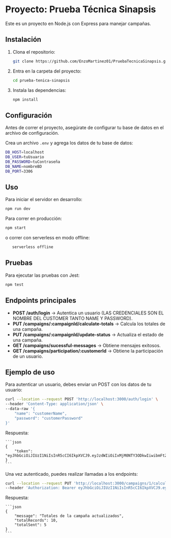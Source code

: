 # Proyecto: Prueba Técnica Sinapsis

Este es un proyecto en Node.js con Express para manejar campañas.

## Instalación

1. Clona el repositorio:
   ```sh
   git clone https://github.com/EnzoMartinez01/PruebaTecnicaSinapsis.git
   ```
2. Entra en la carpeta del proyecto:
   ```sh
   cd prueba-tenica-sinapsis
   ```
3. Instala las dependencias:
   ```sh
   npm install
   ```

## Configuración

Antes de correr el proyecto, asegúrate de configurar tu base de datos en el archivo de configuración.

Crea un archivo `.env` y agrega los datos de tu base de datos:
   ```sh
   DB_HOST=localhost
   DB_USER=tuUsuario
   DB_PASSWORD=tuContraseña
   DB_NAME=nombreBD
   DB_PORT=3306
   ```

## Uso

Para iniciar el servidor en desarrollo:
   ```sh
   npm run dev
   ```

Para correr en producción:
   ```sh
   npm start
   ```
o correr con serverless en modo offline:
```sh
   serverless offline
   ```

## Pruebas

Para ejecutar las pruebas con Jest:
   ```sh
   npm test
   ```

## Endpoints principales
- **POST /auth/login** → Autentica un usuario (LAS CREDENCIALES SON EL NOMBRE DEL CUSTOMER TANTO NAME Y PASSWORD).
- **PUT /campaigns/:campaignId/calculate-totals** → Calcula los totales de una campaña.
- **PUT /campaigns/:campaignId/update-status** → Actualiza el estado de una campaña.
- **GET /campaigns/sucessful-messages** → Obtiene mensajes exitosos.
- **GET /campaigns/participation/:customerId** → Obtiene la participación de un usuario.

## Ejemplo de uso
Para autenticar un usuario, debes enviar un POST con los datos de tu usuario:
   ```sh
   curl --location --request POST 'http://localhost:3000/auth/login' \
   --header 'Content-Type: application/json' \
   --data-raw '{
       "name": "customerName",
       "password": "customerPassword"
   }'
   ```

Respuesta:

    ```json
    {
        "token": "eyJhbGciOiJIUzI1NiIsInR5cCI6IkpXVCJ9.eyJzdWIiOiIxMjM0NTY3ODkwIiwibmFtZSI6IkpvaG4gRG9lIiwiaWF0IjoxNTE2MjM5MDIyfQ.SflKxwRJSMeKKF2QT4fwpMeJf36POk6yJV_adQssw5c"
    }
    ```

Una vez autenticado, puedes realizar llamadas a los endpoints:

   ```sh
   curl --location --request PUT 'http://localhost:3000/campaigns/1/calculate-totals' \
   --header 'Authorization: Bearer eyJhbGciOiJIUzI1NiIsInR5cCI6IkpXVCJ9.eyJzdWIiOiIxMjM0NTY3ODkwIiwibmFtZSI6IkpvaG4gRG9lIiwiaWF0IjoxNTE2MjM5MDIyfQ.SflKxwRJSMeKKF2QT4fwpMeJf36POk6yJV_adQssw5c'
   ```

Respuesta:

    ```json
    {
        "message": "Totales de la campaña actualizados",
        "totalRecords": 10,
        "totalSent": 5
    }
    ```